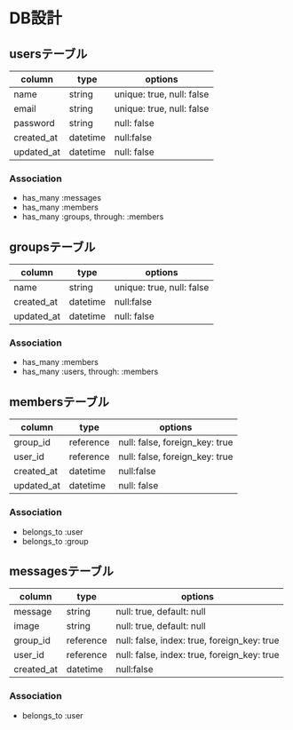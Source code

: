 # DB設計
## usersテーブル
|column|type|options|
|------|----|-------|
|name|string|unique: true, null: false|
|email|string|unique: true, null: false|
|password|string|null: false|
|created_at|datetime|null:false|
|updated_at|datetime|null: false|

### Association
- has_many :messages
- has_many :members
- has_many :groups, through: :members

## groupsテーブル
|column|type|options|
|------|----|-------|
|name|string|unique: true, null: false|
|created_at|datetime|null:false|
|updated_at|datetime|null: false|

### Association
- has_many :members
- has_many :users, through: :members

## membersテーブル
|column|type|options|
|------|----|-------|
|group_id|reference|null: false, foreign_key: true|
|user_id|reference|null: false, foreign_key: true|
|created_at|datetime|null:false|
|updated_at|datetime|null: false|

### Association
- belongs_to :user
- belongs_to :group

## messagesテーブル
|column|type|options|
|------|----|-------|
|message|string|null: true, default: null|
|image|string|null: true, default: null|
|group_id|reference|null: false, index: true, foreign_key: true|
|user_id|reference|null: false, index: true, foreign_key: true|
|created_at|datetime|null:false|

### Association
- belongs_to :user
